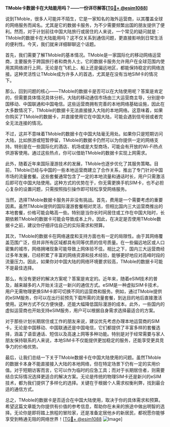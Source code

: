 **TMoble卡数据卡在大陆能用吗？——一份详尽解答[[TG💪+ @esim1088](https://t.me/s/esim1088)]**

说到TMoble，很多人可能并不陌生，它是一家知名的海外运营商，以其覆盖全球的网络服务而闻名。尤其是它的数据卡服务，为不少需要频繁出国的朋友提供了便利。然而，对于计划前往中国大陆旅行或居住的人来说，一个常见的疑问就是：TMoble的数据卡在大陆能用吗？这不仅关系到通信问题，更直接影响到日常生活的便利性。今天，我们就来详细聊聊这个话题。

首先，我们需要了解TMoble的基本情况。TMoble是一家国际化的移动网络运营商，主要服务于跨国旅行者和商务人士。它的数据卡服务允许用户在全球范围内使用其网络进行上网，无论是在飞机上、船上还是偏远地区，都能保持稳定的网络连接。这种灵活性让TMoble成为许多人的首选，尤其是在没有当地SIM卡的情况下。

那么，回到问题的核心——TMoble的数据卡是否可以在大陆使用呢？答案是肯定的，但需要具体情况具体分析。大陆的移动通信市场由三大运营商主导，分别是中国移动、中国联通和中国电信。这些运营商拥有完善的本地网络基础设施，因此在大多数情况下，TMoble的数据卡无法直接接入大陆的本地网络。这意味着，如果你购买了TMoble的数据卡，并直接使用它在中国大陆，可能会遇到信号弱或者完全无法连接的情况。

不过，这并不意味着TMoble的数据卡在中国大陆毫无用处。如果你只是短期访问大陆，比如旅游或短暂停留，TMoble的数据卡仍然可以为你提供一定的网络支持。特别是在一些国际化的酒店、机场或是大型商场，可能会有开放的Wi-Fi热点供游客使用。通过这些热点，你可以借助TMoble的数据卡实现上网需求。

此外，随着近年来国际漫游技术的发展，TMoble也逐步优化了其服务策略。目前，TMoble已经与中国的一些本地运营商建立了合作关系，推出了专门针对中国市场的流量套餐。这些套餐通常包含了一定的本地流量和通话时长，用户只需激活后即可在中国大陆使用。这种方式的优势在于，你无需更换手机SIM卡，也不必担心复杂的设置问题，只需按照指引操作即可轻松享受网络服务。

当然，选择TMoble数据卡服务并非没有挑战。首先，费用是一个需要考虑的重要因素。虽然TMoble提供的国际漫游套餐相对灵活，但相比国内三大运营商推出的本地套餐，价格可能会略高一些。特别是当你长时间居住或工作在中国大陆时，长期依赖TMoble的数据卡可能会导致成本上升。因此，在决定是否使用TMoble数据卡之前，建议你仔细评估自己的实际需求和预算。

其次，TMoble的数据卡在网络速度和支持方面也有一定的局限性。由于其网络覆盖范围广泛，但并非所有区域都具有同等优质的信号质量。在一些偏远地区或人口密集的城市，网络拥堵现象可能导致上网体验不佳。相比之下，国内三大运营商经过多年发展，已经积累了丰富的网络资源和技术经验，能够更好地应对高峰时段的流量压力。因此，如果你对中国大陆的网络环境要求较高，TMoble的数据卡可能不是最佳选择。

那么，有没有更好的解决方案呢？答案是肯定的。近年来，随着eSIM技术的普及，越来越多的人开始关注这一新兴的通信方式。eSIM是一种虚拟SIM卡技术，用户无需物理更换SIM卡即可切换不同的运营商和服务。例如，通过TMoble提供的eSIM服务，你可以在出行前预先下载所需的流量套餐，到达目的地后直接激活使用。这种方式不仅方便快捷，还能大幅降低国际漫游的成本。此外，一些国内的虚拟运营商也开始支持eSIM服务，用户可以根据自身需求选择最适合的方案。

对于那些计划长期居住或工作的朋友来说，建议优先考虑办理本地运营商的SIM卡。无论是中国移动、中国联通还是中国电信，它们都提供了丰富多样的套餐选择，涵盖了语音通话、短信以及高速上网等多种功能。特别是对于经常需要与家人朋友保持联系的人来说，本地SIM卡不仅能提供更加稳定的服务，还能享受更具竞争力的价格优势。

最后，让我们总结一下关于TMoble数据卡在中国大陆使用的问题。虽然TMoble的数据卡本身不能直接接入大陆的本地网络，但在特定场景下仍有一定的实用价值。对于短期访客而言，它可以作为临时的应急工具；而对于长期居住者，则需要结合实际情况选择更适合的解决方案。无论是传统的物理SIM卡还是新兴的eSIM技术，都为我们提供了多样化的选择。关键在于根据个人需求权衡利弊，找到最合适的通信方式。

总之，TMoble的数据卡是否适合在中国大陆使用，取决于你的具体需求和预算。希望这篇文章能为你提供有价值的参考信息，帮助你在未来的旅途中做出明智的选择。无论你是即将踏上旅程的冒险家，还是准备定居他乡的新居民，都祝愿你能够享受到畅通无阻的网络世界！[[TG💪+ @esim1088](https://t.me/s/esim1088) ![Image](https://i.postimg.cc/4NQfJmqS/Snipaste-2025-05-13-00-14-12.png)]